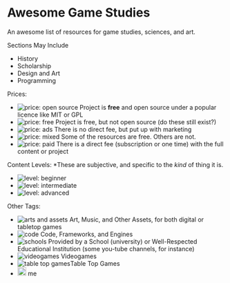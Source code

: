 # Awesome Game Studies
An awesome list of resources for game studies, sciences, and art.

Sections May Include
- History
- Scholarship
- Design and Art
- Programming

Prices:
- ![price: open source](https://img.shields.io/badge/price-open%20source-brightgreen.svg) Project is **free** and open source under a popular licence like MIT or GPL
- ![price: free](https://img.shields.io/badge/price-free-green.svg) Project is free, but not open source (do these still exist?)
- ![price: ads](https://img.shields.io/badge/price-ads-yellowgreen.svg) There is no direct fee, but put up with marketing
- ![price: mixed](https://img.shields.io/badge/price-mixed-yellow.svg) Some of the resources are free. Others are not.
- ![price: paid](https://img.shields.io/badge/price-paid-orange.svg) There is a direct fee (subscription or one time) with the full content or project

Content Levels:
*These are subjective, and specific to the *kind* of thing it is.
- ![level: beginner](https://img.shields.io/badge/level-beginner-blue.svg)
- ![level: intermediate](https://img.shields.io/badge/level-intermediate-ff69b4.svg)
- ![level: advanced](https://img.shields.io/badge/level-advanced-lightgrey.svg)

Other Tags:
- ![arts and assets](https://assets-cdn.github.com/images/icons/emoji/unicode/1f3a8.png?v6) Art, Music, and Other Assets, for both digital or tabletop games
- ![code](https://assets-cdn.github.com/images/icons/emoji/unicode/1f4be.png?v6) Code, Frameworks, and Engines
- ![schools](https://assets-cdn.github.com/images/icons/emoji/unicode/1f34e.png?v6) Provided by a School (university) or Well-Respected Educational Institution (some you-tube channels, for instance)
- ![videogames](https://assets-cdn.github.com/images/icons/emoji/unicode/1f3ae.png?v6) Videogames
- ![table top games](https://assets-cdn.github.com/images/icons/emoji/unicode/1f3b2.png?v6)Table Top Games
- <img src="https://assets-cdn.github.com/images/icons/emoji/unicode/1f3b2.png?v6" width="20px" height="20px"> me
